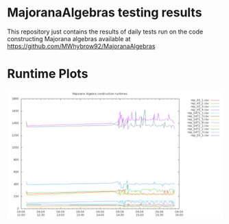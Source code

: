 # MajoranaAlgebras testing results

This repository just contains the results of daily tests run on the code
constructing Majorana algebras available at
https://github.com/MWhybrow92/MajoranaAlgebras

# Runtime Plots

![Runtime Plot](https://github.com/majoranabot/MajoranaAlgebrasTest/blob/master/plot.png)


